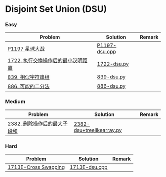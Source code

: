 # Disjoint Set Union (DSU)

### Easy

| Problem | Solution | Remark |
| ------- | -------- | ------ |
| [P1197 星球大战](https://www.luogu.com.cn/problem/P1197)  | [P1197-dsu.cpp](https://github.com/chuzhumin98/PythonForMillions/blob/main/luogu/P1197-dsu.cpp)  |        |
| [1722. 执行交换操作后的最小汉明距离](https://leetcode.cn/problems/minimize-hamming-distance-after-swap-operations/) | [1722-dsu.py](https://github.com/chuzhumin98/PythonForMillions/blob/main/LeetCode/1722-dsu.py) |  |
| [839. 相似字符串组](https://leetcode.cn/problems/similar-string-groups/) | [839-dsu.py](https://github.com/chuzhumin98/PythonForMillions/blob/main/LeetCode/839-dsu.py) |  |
| [886. 可能的二分法](https://leetcode.cn/problems/possible-bipartition/) | [886-dsu.py](https://github.com/chuzhumin98/PythonForMillions/blob/main/LeetCode/886-dsu.py) |  |



### Medium

| Problem                                                      | Solution                                                     | Remark |
| ------------------------------------------------------------ | ------------------------------------------------------------ | ------ |
| [2382. 删除操作后的最大子段和](https://leetcode.cn/problems/maximum-segment-sum-after-removals/) | [2382-dsu+treelikearray.py](https://github.com/chuzhumin98/PythonForMillions/blob/main/LeetCode/2382-dsu%2Btreelikearray.py) |  |



### Hard

| Problem | Solution | Remark |
| ------- | -------- | ------ |
| [1713E-Cross Swapping](https://codeforces.com/contest/1713/problem/E)  | [1713E-dsu.cpp](https://github.com/chuzhumin98/PythonForMillions/blob/main/Codeforces/1713/1713E-dsu.cpp) |        |